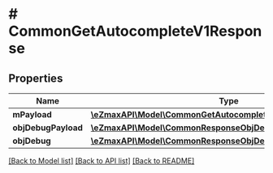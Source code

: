 # # CommonGetAutocompleteV1Response

## Properties

Name | Type | Description | Notes
------------ | ------------- | ------------- | -------------
**mPayload** | [**\eZmaxAPI\Model\CommonGetAutocompleteV1ResponseMPayload[]**](CommonGetAutocompleteV1ResponseMPayload.md) |  |
**objDebugPayload** | [**\eZmaxAPI\Model\CommonResponseObjDebugPayload**](CommonResponseObjDebugPayload.md) |  | [optional]
**objDebug** | [**\eZmaxAPI\Model\CommonResponseObjDebug**](CommonResponseObjDebug.md) |  | [optional]

[[Back to Model list]](../../README.md#models) [[Back to API list]](../../README.md#endpoints) [[Back to README]](../../README.md)
